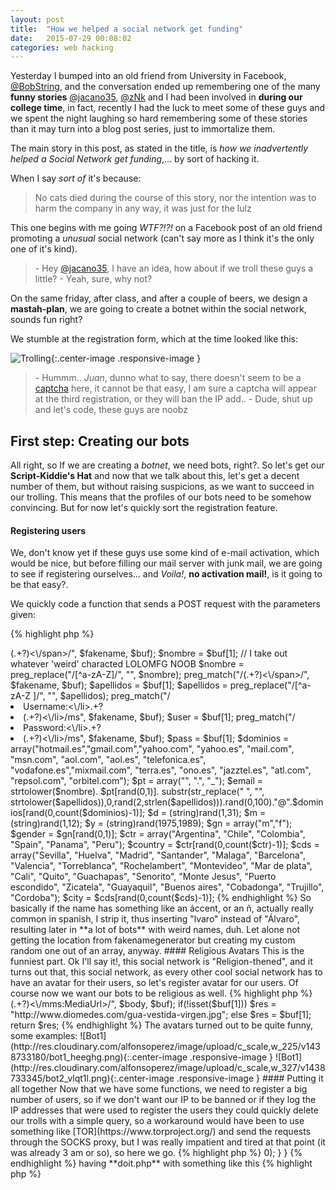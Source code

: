 ```yaml
---
layout: post
title:  "How we helped a social network get funding"
date:   2015-07-29 00:08:02
categories: web hacking
---
```


Yesterday I bumped into an old friend from University in Facebook, [@BobString](https://twitter.com/BobString), and the conversation ended up remembering one of the many **funny stories** [@jacano35](https://twitter.com/jacano35), [@zNk](https://twitter.com/zNk) and I had been involved in **during our college time**, in fact, recently I had the luck to meet some of these guys and we spent the night laughing so hard remembering some of these stories than it may turn into a blog post series, just to immortalize them.

The main story in this post, as stated in the title, is *how we inadvertently helped a Social Network get funding*,... by sort of hacking it.

When I say *sort of* it's because:

> No cats died during the course of this story, nor the intention was to harm the company in any way, it was just for the lulz

This one begins with me going *WTF?!?!* on a Facebook post of an old friend promoting a *unusual* social network (can't say more as I think it's the only one of it's kind).

> \- Hey [@jacano35](https://twitter.com/jacano35), I have an idea, how about if we troll these guys a little?
> \- Yeah, sure, why not?

On the same friday, after class, and after a couple of beers, we design a **mastah-plan**, we are going to create a botnet within the social network, sounds fun right?

We stumble at the registration form, which at the time looked like this:

![Trolling](http://res.cloudinary.com/alfonsoperez/image/upload/c_scale,w_232/v1438180015/trolling_ru4zcn.png){:.center-image .responsive-image }

> \- Hummm.. *Juan*, dunno what to say, there doesn't seem to be a [captcha](https://www.youtube.com/watch?v=WqnXp6Saa8Y) here, it cannot be that easy, I am sure a captcha will appear at the third registration, or they will ban the IP add..
> \- Dude, shut up and let's code, these guys are noobz

##  First step: Creating our bots
All right, so If we are creating a *botnet*, we need bots, right?. So let's get our **Script-Kiddie's Hat** and now that we talk about this, let's get a decent number of them, but without raising suspicions, as we want to succeed in our trolling. This means that the profiles of our bots need to be somehow convincing. But for now let's quickly sort the registration feature.

#### Registering users
We, don't know yet if these guys use some kind of e-mail activation, which would be nice, but before filling our mail server with junk mail, we are going to see if registering ourselves... and *Voila!*, **no activation mail!**, is it going to be that easy?.

We quickly code a function that sends a POST request with the parameters given:

{% highlight php %}
<?php
// PHP was still cool back in the day
...
$pfields = 'name='.urlencode($nombre).'&username='.urlencode($user).'&email1='.urlencode($email).'&email2='.urlencode($email).'&pass1='.urlencode($pass).'&pass2='.urlencode($pass).'&day='.urlencode($day).'&month='.urlencode($mon).'&year='.urlencode($yea).'&terms=1&fbuid=';

curl_setopt($GLOBALS['ch'], CURLOPT_URL, $url);
curl_setopt ($GLOBALS['ch'], CURLOPT_POST, 1);
curl_setopt ($GLOBALS['ch'], CURLOPT_POSTFIELDS, $pfields);
curl_exec ($GLOBALS['ch']); // registramos
{% endhighlight %}

#### Fake names

We want to create fake identities that are difficult to identify if not by `date added` or maybe IP, checking against TOR exit nodes (more on that later), so we use [fakenamegenerator.com](http://fakenamegenerator.com) for that.

I feel obliged to post **some really crappy code** here due to how hilarious it is.

{% highlight php %}
<?php
// programming in spanish cuz I said so
$fakename = file_get_contents("http://es.fakenamegenerator.com/gen-random-sp-sp.php");
preg_match("/<span class=\"given-name\">(.+?)<\/span>/", $fakename, $buf);
$nombre = $buf[1];
// I take out whatever 'weird' characted LOLOMFG NOOB
$nombre = preg_replace("/[^a-zA-Z]/", "", $nombre);
preg_match("/<span class=\"family-name\">(.+?)<\/span>/", $fakename, $buf);
$apellidos = $buf[1];
$apellidos = preg_replace("/[^a-zA-Z ]/", "", $apellidos);
preg_match("/<li class=\"lab\">Username:<\/li>.+?<li>(.+?)<\/li>/ms", $fakename, $buf);
$user = $buf[1];
preg_match("/<li class=\"lab\">Password:<\/li>.+?<li>(.+?)<\/li>/ms", $fakename, $buf);
$pass = $buf[1];
$dominios = array("hotmail.es","gmail.com","yahoo.com", "yahoo.es", "mail.com", "msn.com", "aol.com", "aol.es", "telefonica.es", "vodafone.es","mixmail.com", "terra.es", "ono.es", "jazztel.es", "atl.com", "repsol.com", "orbitel.com");
$pt = array("", ".", "_");
$email = strtolower($nombre). $pt[rand(0,1)]. substr(str_replace(" ", "", strtolower($apellidos)),0,rand(2,strlen($apellidos))).rand(0,100)."@".$dominios[rand(0,count($dominios)-1)];
$d = (string)rand(1,31);
$m = (string)rand(1,12);
$y = (string)rand(1975,1989);
$gn = array("m","f");
$gender = $gn[rand(0,1)];
$ctr = array("Argentina", "Chile", "Colombia", "Spain", "Panama", "Peru");
$country = $ctr[rand(0,count($ctr)-1)];
$cds = array("Sevilla", "Huelva", "Madrid", "Santander", "Malaga", "Barcelona", "Valencia", "Torreblanca", "Rochelambert", "Montevideo", "Mar de plata", "Cali", "Quito", "Guachapas", "Senorito", "Monte Jesus", "Puerto escondido", "Zicatela", "Guayaquil", "Buenos aires", "Cobadonga", "Trujillo", "Cordoba");
$city = $cds[rand(0,count($cds)-1)];
{% endhighlight %}


So basically if the name has something like an áccent, or an ñ, actually really common in spanish, I strip it, thus inserting "lvaro" instead of "Álvaro", resulting later in **a lot of bots** with weird names, duh.
Let alone not getting the location from fakenamegenerator but creating my custom random one out of an array, anyway.

#### Religious Avatars

This is the funniest part. Ok I'll say it!, this social network is "Religion-thened", and it turns out that, this social network, as every other cool social network has to have an avatar for their users, so let's register avatar for our users.

Of course now we want our bots to be religious as well.

{% highlight php %}
<?php
...
   $qr = array("virgen", "cristo", "biblia", "virgen maria", "jesus", "santo", "espiritu santo", "papa cristo");
   $query = $qr[rand(0,count($qr)-1)];

   $offset = rand(0,1000);

   $url = "http://api.bing.net/xml.aspx?AppId=XXXXXXXXXXXXXXXXXXXX&query=".     $query."&sources=image&image.count=1&image.offset=".$offset;

   $ch = curl_init();
   curl_setopt($ch, CURLOPT_URL, $url);
   curl_setopt($ch, CURLOPT_RETURNTRANSFER, 1);
   $body = curl_exec($ch);
   curl_close($ch);

   preg_match("/<mms:MediaUrl>(.+?)<\/mms:MediaUrl>/", $body, $buf);


if(!isset($buf[1]))
   $res = "http://www.diomedes.com/gua-vestida-virgen.jpg";
   else
   $res = $buf[1];

   return $res;


{% endhighlight %}

The avatars turned out to be quite funny, some examples:

![Bot1](http://res.cloudinary.com/alfonsoperez/image/upload/c_scale,w_225/v1438733180/bot1_heeghg.png){:.center-image .responsive-image }
![Bot1](http://res.cloudinary.com/alfonsoperez/image/upload/c_scale,w_327/v1438733345/bot2_vlqt1l.png){:.center-image .responsive-image }


#### Putting it all together

Now that we have some functions, we need to register a big number of users, so if we don't want our IP to be banned or if they log the IP addresses that were used to register the users they could quickly delete our trolls with a simple query, so a workaround would have been to use something like [TOR](https://www.torproject.org/) and send the requests through the SOCKS proxy, but I was really impatient and tired at that point (it was already 3 am or so), so here we go.

{% highlight php %}
<?php
$num = $argv[1];
$pids = array();

function handler($sig)
{
    echo "Destruyendo procesos...\n";
    foreach($pids as $pid)
    {
        $string = $pid." ";
    }
    exec("kill $string");
}

for($i=0;$i<=$num;$i++)
{
    $pid = pcntl_fork();
    if($pid == -1) exit(-1);
    elseif($pid == 0)
    {
        $pids[] = getmypid();
        exec('php5 doit.php');
        break;
    } else {
        pcntl_signal(SIGINT, "handler");
        while(pcntl_wait($stat) > 0);
    }
}
{% endhighlight %}

having **doit.php** with something like this

{% highlight php %}
<?php
include_once 'functions.php';
// This was the whole joke
$fd = fopen("users".getmypid().".txt", "a");
while(1)
{
    $fake_name = get_fake_name();
    register($fake_name);
    modify($fake_name);

    $url_imagen = imagen();
    $pid = getmypid();
    exec("wget -q -O temp$pid.jpg $url_imagen");
    img("temp$pid.jpg");
    exec("rm temp$pid.jpg");

    fwrite($fd, $email." ".$pass."\n");
}
fclose($fd); // <---- yeah right
{% endhighlight %}

Hit `php5 processes.php 6` and went to sleep, after getting insulted many times by [@jacano35](https://twitter.com/jacano35) because of the horrid thing above and for not running it through tor. Anyway, I was tired, here you have my IP Address.

Next morning I wake up late, with a little hangover and I suddenly remember what was going on, so I go on and see some huge TXT files full of email addresses and passwords. Ok, it's enough for these guys.


#### Little fun and quick comment

As with almost everything we did for fun, we didn't take it further and we just **upped some messages to the all-time top 2**, did some random followings, some messages, and little more, we could have easily created *havoc*, but then apart from script-kiddies we would be [lamers](https://en.wikipedia.org/wiki/Lamer).

The funny part of the story is that after a while I saw some articles in newspapers talking about the social network, and the owners of it were talking about the *rapid rise* of their userbase and how they had around 100,000K users, I couldn't resist to laugh when I skimmed through my files and realized that I may had almost half of their userbase.
After that, as I had the first test account registered with my personal e-mail I kept getting eventual e-mails from them through the months, and witnessed how they got to hire some developers, developed and app for android and ios, and given the rapid popularity their userbase started to skyrocket.

Good for them!
